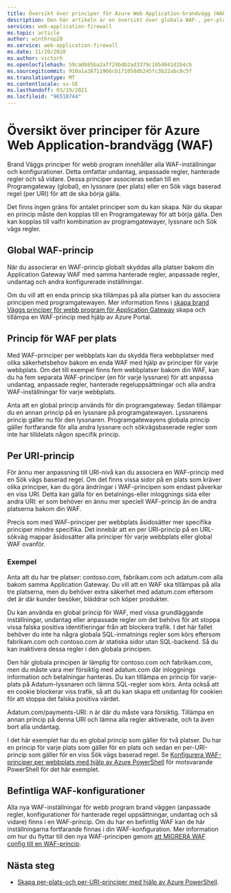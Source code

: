 ```yaml
---
title: Översikt över principer för Azure Web Application-brandvägg (WAF)
description: Den här artikeln är en översikt över globala WAF-, per-plats-och per-URI-principer.
services: web-application-firewall
ms.topic: article
author: winthrop28
ms.service: web-application-firewall
ms.date: 11/20/2020
ms.author: victorh
ms.openlocfilehash: 59ca0b85ba2aff29bdb2ad3379c1054041d2b4cb
ms.sourcegitcommit: 910a1a38711966cb171050db245fc3b22abc8c5f
ms.translationtype: MT
ms.contentlocale: sv-SE
ms.lasthandoff: 03/19/2021
ms.locfileid: "96518744"
---
```

# <a name="azure-web-application-firewall-waf-policy-overview"></a>Översikt över principer för Azure Web Application-brandvägg (WAF)

Brand Väggs principer för webb program innehåller alla WAF-inställningar och konfigurationer. Detta omfattar undantag, anpassade regler, hanterade regler och så vidare. Dessa principer associeras sedan till en Programgateway (global), en lyssnare (per plats) eller en Sök vägs baserad regel (per URI) för att de ska börja gälla.

Det finns ingen gräns för antalet principer som du kan skapa. När du skapar en princip måste den kopplas till en Programgateway för att börja gälla. Den kan kopplas till valfri kombination av programgatewayer, lyssnare och Sök vägs regler.

## <a name="global-waf-policy"></a>Global WAF-princip

När du associerar en WAF-princip globalt skyddas alla platser bakom din Application Gateway WAF med samma hanterade regler, anpassade regler, undantag och andra konfigurerade inställningar.

Om du vill att en enda princip ska tillämpas på alla platser kan du associera principen med programgatewayen. Mer information finns i [skapa brand Väggs principer för webb program för Application Gateway](create-waf-policy-ag.md) skapa och tillämpa en WAF-princip med hjälp av Azure Portal. 

## <a name="per-site-waf-policy"></a>Princip för WAF per plats

Med WAF-principer per webbplats kan du skydda flera webbplatser med olika säkerhetsbehov bakom en enda WAF med hjälp av principer för varje webbplats. Om det till exempel finns fem webbplatser bakom din WAF, kan du ha fem separata WAF-principer (en för varje lyssnare) för att anpassa undantag, anpassade regler, hanterade regeluppsättningar och alla andra WAF-inställningar för varje webbplats.

Anta att en global princip används för din programgateway. Sedan tillämpar du en annan princip på en lyssnare på programgatewayen. Lyssnarens princip gäller nu för den lyssnaren. Programgatewayens globala princip gäller fortfarande för alla andra lyssnare och sökvägsbaserade regler som inte har tilldelats någon specifik princip.

## <a name="per-uri-policy"></a>Per URI-princip

För ännu mer anpassning till URI-nivå kan du associera en WAF-princip med en Sök vägs baserad regel. Om det finns vissa sidor på en plats som kräver olika principer, kan du göra ändringar i WAF-principen som endast påverkar en viss URI. Detta kan gälla för en betalnings-eller inloggnings sida eller andra URI: er som behöver en ännu mer speciell WAF-princip än de andra platserna bakom din WAF.

Precis som med WAF-principer per webbplats åsidosätter mer specifika principer mindre specifika. Det innebär att en per URI-princip på en URL-sökväg mappar åsidosätter alla principer för varje webbplats eller global WAF ovanför.

### <a name="example"></a>Exempel

Anta att du har tre platser: contoso.com, fabrikam.com och adatum.com alla bakom samma Application Gateway. Du vill att en WAF ska tillämpas på alla tre platserna, men du behöver extra säkerhet med adatum.com eftersom det är där kunder besöker, bläddrar och köper produkter.

Du kan använda en global princip för WAF, med vissa grundläggande inställningar, undantag eller anpassade regler om det behövs för att stoppa vissa falska positiva identifieringar från att blockera trafik. I det här fallet behöver du inte ha några globala SQL-inmatnings regler som körs eftersom fabrikam.com och contoso.com är statiska sidor utan SQL-backend. Så du kan inaktivera dessa regler i den globala principen.

Den här globala principen är lämplig för contoso.com och fabrikam.com, men du måste vara mer försiktig med adatum.com där inloggnings information och betalningar hanteras. Du kan tillämpa en princip för varje-plats på Adatum-lyssnaren och lämna SQL-regler som körs. Anta också att en cookie blockerar viss trafik, så att du kan skapa ett undantag för cookien för att stoppa det falska positiva värdet. 

Adatum.com/payments-URI: n är där du måste vara försiktig. Tillämpa en annan princip på denna URI och lämna alla regler aktiverade, och ta även bort alla undantag.

I det här exemplet har du en global princip som gäller för två platser. Du har en princip för varje plats som gäller för en plats och sedan en per-URI-princip som gäller för en viss Sök vägs baserad regel. Se [Konfigurera WAF-principer per webbplats med hjälp av Azure PowerShell](per-site-policies.md) för motsvarande PowerShell för det här exemplet.

## <a name="existing-waf-configurations"></a>Befintliga WAF-konfigurationer

Alla nya WAF-inställningar för webb program brand väggen (anpassade regler, konfigurationer för hanterade regel uppsättningar, undantag och så vidare) finns i en WAF-princip. Om du har en befintlig WAF kan de här inställningarna fortfarande finnas i din WAF-konfiguration. Mer information om hur du flyttar till den nya WAF-principen genom [att MIGRERA WAF config till en WAF-princip](./migrate-policy.md). 


## <a name="next-steps"></a>Nästa steg

- [Skapa per-plats-och per-URI-principer med hjälp av Azure PowerShell](per-site-policies.md).
